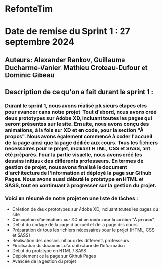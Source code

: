 # RefonteTim

# Date de remise du Sprint 1 : 27 septembre 2024

## Auteurs: Alexander Rankov, Guillaume Ducharme-Vanier, Mathieu Croteau-Dufour et Dominic Gibeau

## Description de ce qu'on a fait durant le sprint 1 :

### Durant le sprint 1, nous avons réalisé plusieurs étapes clés pour avancer dans notre projet. Tout d'abord, nous avons créé deux prototypes sur Adobe XD, incluant toutes les pages qui seront présentes sur le site. Ensuite, nous avons conçu des animations, à la fois sur XD et en code, pour la section "À propos". Nous avons également commencé à coder l'accueil de la page ainsi que la page dédiée aux cours. Tous les fichiers nécessaires pour le projet, incluant HTML, CSS et SASS, ont été préparés. Pour la partie visuelle, nous avons créé les dessins initiaux des différents professeurs. En termes de gestion de projet, nous avons finalisé le document d'architecture de l'information et déployé la page sur Github Pages. Nous avons aussi débuté le prototype en HTML et SASS, tout en continuant à progresser sur la gestion du projet.

### Voici un résumé de notre projet en une liste de tâches : 

- Création de deux prototypes sur Adobe XD, incluant toutes les pages du site
- Conception d'animations sur XD et en code pour la section "À propos"
- Début du codage de la page d'accueil et de la page des cours
- Préparation de tous les fichiers nécessaires pour le projet (HTML, CSS et SASS)
- Réalisation des dessins initiaux des différents professeurs
- Finalisation du document d'architecture de l'information
- Début du prototype en HTML / SASS
- Déploiement de la page sur Github Pages
- Avancée de la gestion du projet